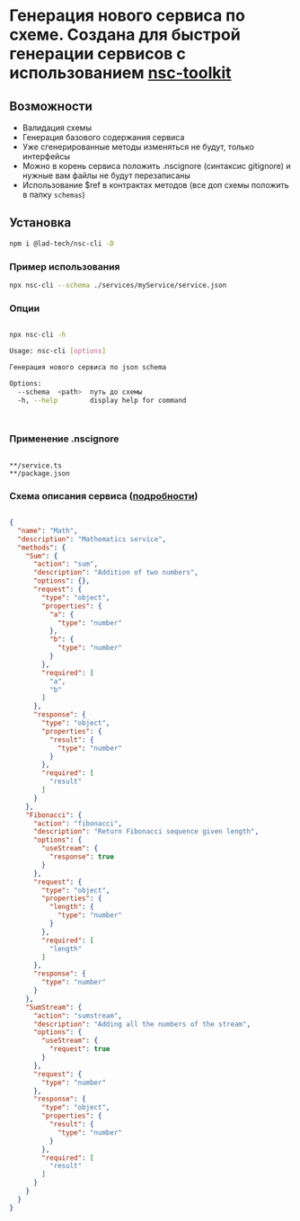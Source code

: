# Генерация нового сервиса по схеме. Создана для быстрой генерации сервисов с использованием [nsc-toolkit](https://github.com/lad-tech/nsc-toolkit)

## Возможности

* Валидация схемы
* Генерация базового содержания сервиса
* Уже сгенерированные методы изменяться не будут, только интерфейсы
* Можно в корень сервиса положить .nscignore (синтаксис gitignore) и нужные вам файлы не будут перезаписаны
* Использование  $ref в контрактах методов (все доп схемы положить в папку `schemas`) 

## Установка

```bash
npm i @lad-tech/nsc-cli -D

```

### Пример использования

```bash 
npx nsc-cli --schema ./services/myService/service.json     
```

### Опции

```bash

npx nsc-cli -h 

Usage: nsc-cli [options]

Генерация нового сервиса по json schema

Options:
  --schema  <path>  путь до схемы
  -h, --help        display help for command




```

### Применение .nscignore

```gitignore

**/service.ts
**/package.json

```

### Схема описания сервиса ([подробности](https://github.com/lad-tech/nsc-toolkit))

```json

{
  "name": "Math",
  "description": "Mathematics service",
  "methods": {
    "Sum": {
      "action": "sum",
      "description": "Addition of two numbers",
      "options": {},
      "request": {
        "type": "object",
        "properties": {
          "a": {
            "type": "number"
          },
          "b": {
            "type": "number"
          }
        },
        "required": [
          "a",
          "b"
        ]
      },
      "response": {
        "type": "object",
        "properties": {
          "result": {
            "type": "number"
          }
        },
        "required": [
          "result"
        ]
      }
    },
    "Fibonacci": {
      "action": "fibonacci",
      "description": "Return Fibonacci sequence given length",
      "options": {
        "useStream": {
          "response": true
        }
      },
      "request": {
        "type": "object",
        "properties": {
          "length": {
            "type": "number"
          }
        },
        "required": [
          "length"
        ]
      },
      "response": {
        "type": "number"
      }
    },
    "SumStream": {
      "action": "sumstream",
      "description": "Adding all the numbers of the stream",
      "options": {
        "useStream": {
          "request": true
        }
      },
      "request": {
        "type": "number"
      },
      "response": {
        "type": "object",
        "properties": {
          "result": {
            "type": "number"
          }
        },
        "required": [
          "result"
        ]
      }
    }
  }
}



```



